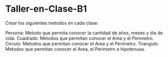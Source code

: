 # Taller-en-Clase-B1

Crear los siguientes metodos en cada clase:

Persona: Metodo que permita conocer la cantidad de años, meses y dia de vida.
Cuadrado: Metodos que permitan conocer el Area y el Perimetro.
Circulo: Metodos que permitan conocer el Area y el Perimetro.
Triangulo: Metodos que permitan conocer el Area, el Perimetro e hipotenusa.
